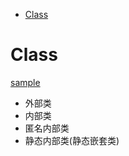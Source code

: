 <!-- TOC -->

* [Class](#class)

<!-- TOC -->

# Class
[sample](../../app/src/main/java/com/example/guo/java/innerclass/OuterClass.java)
* 外部类
* 内部类
* 匿名内部类
* 静态内部类(静态嵌套类)